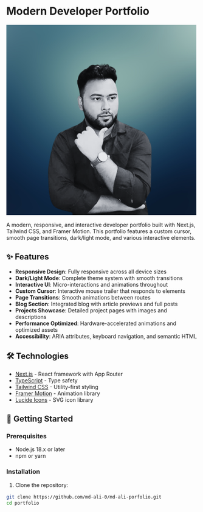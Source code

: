 # Modern Developer Portfolio

![Portfolio Preview](/public/profile-image.png)

A modern, responsive, and interactive developer portfolio built with Next.js, Tailwind CSS, and Framer Motion. This portfolio features a custom cursor, smooth page transitions, dark/light mode, and various interactive elements.

## ✨ Features

-   **Responsive Design**: Fully responsive across all device sizes
-   **Dark/Light Mode**: Complete theme system with smooth transitions
-   **Interactive UI**: Micro-interactions and animations throughout
-   **Custom Cursor**: Interactive mouse trailer that responds to elements
-   **Page Transitions**: Smooth animations between routes
-   **Blog Section**: Integrated blog with article previews and full posts
-   **Projects Showcase**: Detailed project pages with images and descriptions
-   **Performance Optimized**: Hardware-accelerated animations and optimized assets
-   **Accessibility**: ARIA attributes, keyboard navigation, and semantic HTML

## 🛠️ Technologies

-   [Next.js](https://nextjs.org/) - React framework with App Router
-   [TypeScript](https://www.typescriptlang.org/) - Type safety
-   [Tailwind CSS](https://tailwindcss.com/) - Utility-first styling
-   [Framer Motion](https://www.framer.com/motion/) - Animation library
-   [Lucide Icons](https://lucide.dev/) - SVG icon library

## 🚀 Getting Started

### Prerequisites

-   Node.js 18.x or later
-   npm or yarn

### Installation

1. Clone the repository:

```bash
git clone https://github.com/md-ali-0/md-ali-porfolio.git
cd portfolio
```
